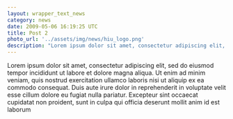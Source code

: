 ```yaml
---
layout: wrapper_text_news
category: news
date: 2009-05-06 16:19:25 UTC
title: Post 2
photo_url: '../assets/img/news/hiu_logo.png'
description: "Lorem ipsum dolor sit amet, consectetur adipiscing elit, sed do eiusmod tempor incididunt ut labore et dolore magna aliqua. Ut enim ad minim veniam, quis nostrud exercitation ullamco laboris nisi ut aliquip ex ea commodo consequat. Duis aute irure dolor in reprehenderit in voluptate velit esse cillum dolore eu fugiat nulla pariatur. Excepteur sint occaecat cupidatat non proident, sunt in culpa qui officia deserunt mollit anim id est laborum."
---
```


<!--
<a href="http://www.flickr.com/photos/rsms/sets/72157600080233691/"><img src="https://farm1.static.flickr.com/222/445848740_7f18960d2e_b.jpg" alt="Photograph" /></a>-->

Lorem ipsum dolor sit amet, consectetur adipiscing elit, sed do eiusmod tempor incididunt ut labore et dolore magna aliqua. Ut enim ad minim veniam, quis nostrud exercitation ullamco laboris nisi ut aliquip ex ea commodo consequat. Duis aute irure dolor in reprehenderit in voluptate velit esse cillum dolore eu fugiat nulla pariatur. Excepteur sint occaecat cupidatat non proident, sunt in culpa qui officia deserunt mollit anim id est laborum

